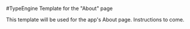 #TypeEngine Template for the "About" page

This template will be used for the app's About page. Instructions to come.